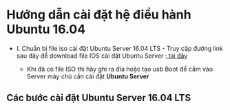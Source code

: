 # Hướng dẫn cài đặt hệ điều hành Ubuntu 16.04

- I.  Chuẩn bị file iso cài đặt Ubuntu Server 16.04 LTS -
 Truy cập đường link sau đây để download file IOS  cài đặt Ubuntu Server :[ tại đây ](https://www.ubuntu.com/download/server)

   - Khi đã có file ISO thì hãy ghi ra đĩa hoặc tạo usb Boot để cắm vào Server máy chủ cần cài đặt **Ubuntu Server**
## Các bước cài đặt Ubuntu Server 16.04 LTS 